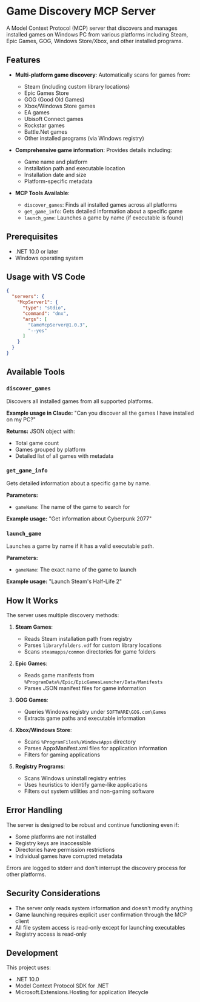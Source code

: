 # Game Discovery MCP Server

<!-- mcp-name: io.github.moonolgerd/game-mcp -->

A Model Context Protocol (MCP) server that discovers and manages installed games on Windows PC from various platforms including Steam, Epic Games, GOG, Windows Store/Xbox, and other installed programs.

## Features

- **Multi-platform game discovery**: Automatically scans for games from:
  - Steam (including custom library locations)
  - Epic Games Store
  - GOG (Good Old Games)
  - Xbox/Windows Store games
  - EA games
  - Ubisoft Connect games
  - Rockstar games
  - Battle.Net games
  - Other installed programs (via Windows registry)

- **Comprehensive game information**: Provides details including:
  - Game name and platform
  - Installation path and executable location
  - Installation date and size
  - Platform-specific metadata

- **MCP Tools Available**:
  - `discover_games`: Finds all installed games across all platforms
  - `get_game_info`: Gets detailed information about a specific game
  - `launch_game`: Launches a game by name (if executable is found)

## Prerequisites

- .NET 10.0 or later
- Windows operating system

## Usage with VS Code

```json
{
  "servers": {
    "McpServer1": {
      "type": "stdio",
      "command": "dnx",
      "args": [
        "GameMcpServer@1.0.3",
        "--yes"
      ]
    }
  }
}
```
## Available Tools

### `discover_games`
Discovers all installed games from all supported platforms.

**Example usage in Claude:**
"Can you discover all the games I have installed on my PC?"

**Returns:** JSON object with:
- Total game count
- Games grouped by platform
- Detailed list of all games with metadata

### `get_game_info`
Gets detailed information about a specific game by name.

**Parameters:**
- `gameName`: The name of the game to search for

**Example usage:**
"Get information about Cyberpunk 2077"

### `launch_game`
Launches a game by name if it has a valid executable path.

**Parameters:**
- `gameName`: The exact name of the game to launch

**Example usage:**
"Launch Steam's Half-Life 2"

## How It Works

The server uses multiple discovery methods:

1. **Steam Games**: 
   - Reads Steam installation path from registry
   - Parses `libraryfolders.vdf` for custom library locations
   - Scans `steamapps/common` directories for game folders

2. **Epic Games**: 
   - Reads game manifests from `%ProgramData%/Epic/EpicGamesLauncher/Data/Manifests`
   - Parses JSON manifest files for game information

3. **GOG Games**: 
   - Queries Windows registry under `SOFTWARE\GOG.com\Games`
   - Extracts game paths and executable information

4. **Xbox/Windows Store**: 
   - Scans `%ProgramFiles%/WindowsApps` directory
   - Parses AppxManifest.xml files for application information
   - Filters for gaming applications

5. **Registry Programs**: 
   - Scans Windows uninstall registry entries
   - Uses heuristics to identify game-like applications
   - Filters out system utilities and non-gaming software

## Error Handling

The server is designed to be robust and continue functioning even if:
- Some platforms are not installed
- Registry keys are inaccessible
- Directories have permission restrictions
- Individual games have corrupted metadata

Errors are logged to stderr and don't interrupt the discovery process for other platforms.

## Security Considerations

- The server only reads system information and doesn't modify anything
- Game launching requires explicit user confirmation through the MCP client
- All file system access is read-only except for launching executables
- Registry access is read-only

## Development

This project uses:
- .NET 10.0
- Model Context Protocol SDK for .NET
- Microsoft.Extensions.Hosting for application lifecycle